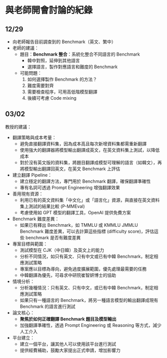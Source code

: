 # 與老師開會討論的紀錄
## 12/29
- 向老師報告目前調查到的 Benchmark（英文、繁中）
- 老師的建議：
  - 題目：**Benchmark 整合**：系統化整合不同語言的 Benchmark
    - 韓中對照，延伸到其他語言
    - 選擇語言，製作對應語言和難度的 Benchmark
  - 可能問題：
    1. 如何選擇製作 Benchmark 的方法？
    2. 難度需要對齊
    3. 需要檢查程序，可用高低階模型翻譯
    4. 後續可考慮 Code mixing

## 03/02
教授的建議：
- 翻譯策略與成本考量：
  - 避免直接翻譯資料集，因為成本高且每次新增資料集都需重新翻譯
  - 使用強大的翻譯器將模型輸出翻譯成英文，在英文資料集上測試，以降低成本
  - 對於沒有英文版的資料集，將題目翻譯成模型可理解的語言（如韓文），再將模型輸出翻譯回英文，在英文 Benchmark 上評估
- 建立翻譯 Pipeline：
  - 建立穩定的翻譯方法，專門用於 Benchmark 翻譯，確保翻譯準確性
  - 專有名詞可透過 Prompt Engineering 增強翻譯效果
- 善用現有資源：
  - 利用已有的英文資料集「中文化」或「語言化」資源，與直接在英文資料集上測試的結果比較 (P-MMEval)
  - 考慮使用如 GPT 模型的翻譯工具，OpenAI 提供免費方案
- Benchmark 難度差異：
  - 如果已有釋出 Benchmark，如 TMMLU 或 KMMLU JMMLU Benchmark 難度差異，可以去計算這些指標 (difficulty score)，評估這些 benchmark 是否有難度差異
- 專案目標與範圍：
  - 測試模型在 CJK（中日韓）及英文上的能力
  - 分析不同情況，如只有英文、只有中文或已有中韓 Benchmark，制定相應測試策略
  - 專案應以目標為導向，避免過度擴展範圍，優先處理最需要的任務
  - 中韓翻譯為優先，可尋求中研院崔智妍博士的協助
- 情境分析：
  - 分析幾種情況：只有英文、只有中文，或已有中韓 Benchmark，制定相應測試策略
  - 如果只有一種語言的 Benchmark，將另一種語言模型的輸出翻譯成現有 Benchmark 的語言進行測試
- 論文核心：
  - **聚焦於如何正確翻譯 Benchmark 題目及模型輸出**
  - 加強翻譯準確性，透過 Prompt Engineering 或 Reasoning 等方式，減少人工介入
- 平台建立：
  - 建立一個平台，讓其他人可以使用該平台進行測試
  - 提供經費補助，鼓勵大家提出正式申請，增加影響力
